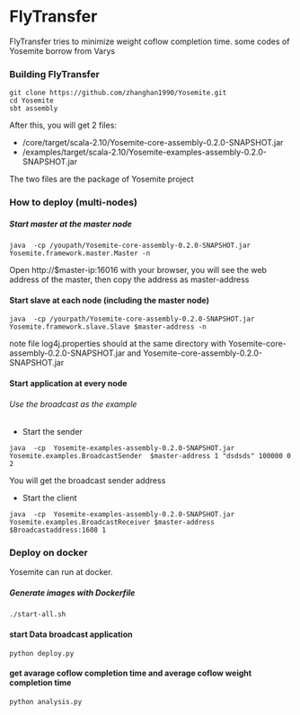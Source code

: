 # FlyTransfer
FlyTransfer tries to minimize weight coflow completion time.
some codes of Yosemite borrow from Varys

### Building FlyTransfer

```
git clone https://github.com/zhanghan1990/Yosemite.git
cd Yosemite
sbt assembly
```

After this, you will get 2 files:
- /core/target/scala-2.10/Yosemite-core-assembly-0.2.0-SNAPSHOT.jar
- /examples/target/scala-2.10/Yosemite-examples-assembly-0.2.0-SNAPSHOT.jar

The two files are the package of Yosemite project

### How to deploy (multi-nodes)

##### Start master at the master node
```
java  -cp /youpath/Yosemite-core-assembly-0.2.0-SNAPSHOT.jar Yosemite.framework.master.Master -n
```

Open http://$master-ip:16016 with your browser, you will see the
web address of the master, then copy the address as master-address

#### Start slave at each node (including the master node)

```
java  -cp /yourpath/Yosemite-core-assembly-0.2.0-SNAPSHOT.jar Yosemite.framework.slave.Slave $master-address -n
```
note file log4j.properties should at the same directory with Yosemite-core-assembly-0.2.0-SNAPSHOT.jar and Yosemite-core-assembly-0.2.0-SNAPSHOT.jar

#### Start application at every node
###### Use the broadcast as the example
- Start the sender

```
java  -cp  Yosemite-examples-assembly-0.2.0-SNAPSHOT.jar Yosemite.examples.BroadcastSender  $master-address 1 "dsdsds" 100000 0  2
```
You will get the broadcast sender address


- Start the client

```
java  -cp  Yosemite-examples-assembly-0.2.0-SNAPSHOT.jar Yosemite.examples.BroadcastReceiver $master-address  $Broadcastaddress:1608 1
```


### Deploy on docker
Yosemite can run at docker.
##### Generate images with Dockerfile
```
./start-all.sh
```
#### start Data broadcast application
```
python deploy.py
```
#### get avarage coflow completion time and average coflow weight completion time 
```
python analysis.py
```
